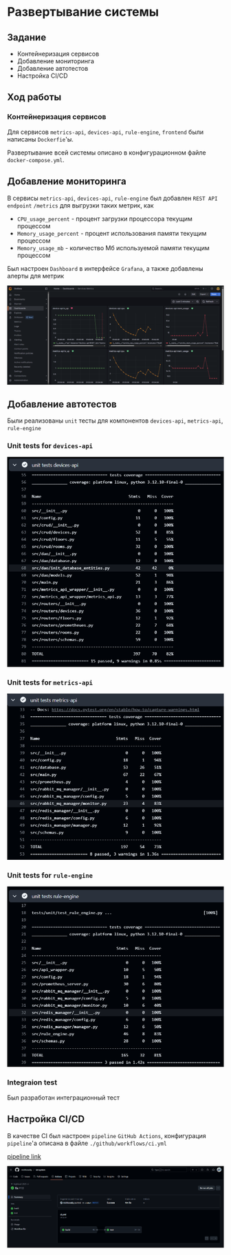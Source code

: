 # Развертывание системы

## Задание

- Контейнеризация сервисов
- Добавление мониторинга
- Добавление автотестов
- Настройка CI/CD

## Ход работы

### Контейнеризация сервисов

Для сервисов `metrics-api`, `devices-api`, `rule-engine`, `frontend` были написаны `Dockerfie`'ы.

Развертывание всей системы описано в конфигурационном файле `docker-compose.yml`.

## Добавление мониторинга

В сервисы `metrics-api`, `devices-api`, `rule-engine` был добавлен `REST API` `endpoint` `/metrics` для выгрузки таких
метрик, как

- `CPU_usage_percent` - процент загрузки процессора текущим процессом
- `Memory_usage_percent` - процент использования памяти текущим процессом
- `Memory_usage_mb` - количество Мб используемой памяти текущим процессом

Был настроен `Dashboard` в интерфейсе `Grafana`, а также добавлены алерты для метрик

![](img/3/grafana-monitoring-alerting.png)

## Добавление автотестов

Были реализованы `unit` тесты для компонентов `devices-api`, `metrics-api`, `rule-engine`

### Unit tests for `devices-api`

![](img/3/unit-test_devices-api.png)

### Unit tests for `metrics-api`

![](img/3/unit-test_metrics-api.png)

### Unit tests for `rule-engine`

![](img/3/unit-test_rule-engine.png)

### Integraion test

Был разработан интеграционный тест

## Настройка CI/CD

В качестве CI был настроен `pipeline` `GitHub Actions`, конфигурация `pipeline`'a описана в
файле `./github/workflows/ci.yml`

[pipeline link](https://github.com/mishkowsky/iot-system/actions/runs/15551525603)

![](img/3/github-ci.png)

